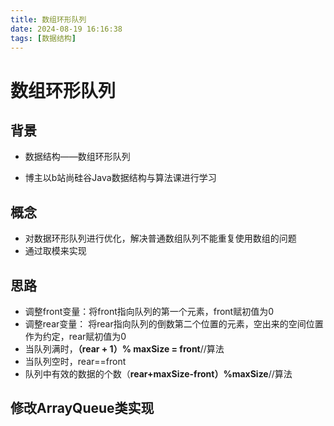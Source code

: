 ```yaml
---
title: 数组环形队列
date: 2024-08-19 16:16:38
tags: [数据结构]
---
```


# 数组环形队列 #

## 背景 ##

* 数据结构——数组环形队列 

* 博主以b站尚硅谷Java数据结构与算法课进行学习

  <!--more-->

  

## 概念

* 对数据环形队列进行优化，解决普通数组队列不能重复使用数组的问题
* 通过取模来实现

## 思路

* 调整front变量：将front指向队列的第一个元素，front赋初值为0
* 调整rear变量： 将rear指向队列的倒数第二个位置的元素，空出来的空间位置作为约定，rear赋初值为0
* 当队列满时，**（rear + 1）% maxSize  =  front**//算法
* 当队列空时，rear==front
* 队列中有效的数据的个数（**rear+maxSize-front）%maxSize**//算法

## 修改ArrayQueue类实现

